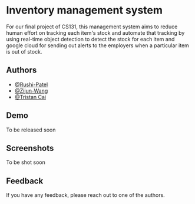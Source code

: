 
# Inventory management system

For our final project of CS131, this management system aims to reduce human effort on tracking each item's stock and automate that tracking by using real-time object detection to detect the stock for each item and google cloud for sending out alerts to the employers when a particular item is out of stock. 


## Authors

- [@Rushi-Patel](https://www.github.com/octokatherine)
- [@Zijun-Wang]()
- [@Tristan Cai]()


## Demo
To be released soon


## Screenshots

To be shot soon


## Feedback

If you have any feedback, please reach out to one of the authors. 

